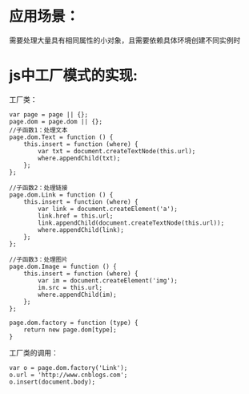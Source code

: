 # 应用场景：
  需要处理大量具有相同属性的小对象，且需要依赖具体环境创建不同实例时

# js中工厂模式的实现:
  
  工厂类：

    var page = page || {};
    page.dom = page.dom || {};
    //子函数1：处理文本
    page.dom.Text = function () {
        this.insert = function (where) {
            var txt = document.createTextNode(this.url);
            where.appendChild(txt);
        };
    };

    //子函数2：处理链接
    page.dom.Link = function () {
        this.insert = function (where) {
            var link = document.createElement('a');
            link.href = this.url;
            link.appendChild(document.createTextNode(this.url));
            where.appendChild(link);
        };
    };

    //子函数3：处理图片
    page.dom.Image = function () {
        this.insert = function (where) {
            var im = document.createElement('img');
            im.src = this.url;
            where.appendChild(im);
        };
    };

    page.dom.factory = function (type) {
        return new page.dom[type];
    }

  工厂类的调用：
  
    var o = page.dom.factory('Link');
    o.url = 'http://www.cnblogs.com';
    o.insert(document.body);